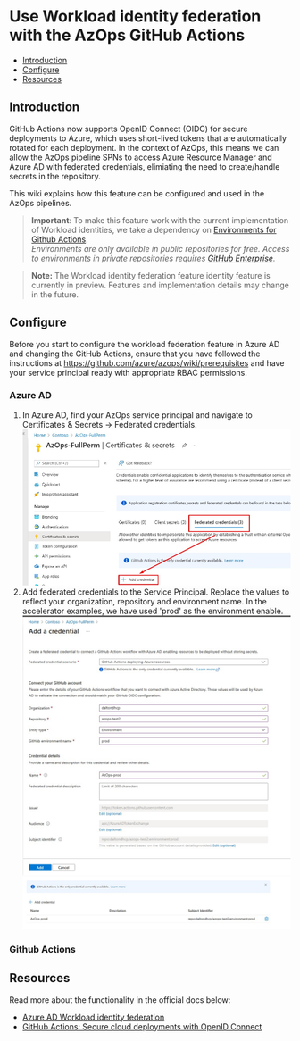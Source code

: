 # Use Workload identity federation with the AzOps GitHub Actions

- [Introduction](#Introduction)
- [Configure](#Configure)
- [Resources](#Resources)

## Introduction

GitHub Actions now supports OpenID Connect (OIDC) for secure deployments to Azure, which uses short-lived tokens that are automatically rotated for each deployment. 
In the context of AzOps, this means we can allow the AzOps pipeline SPNs to access Azure Resource Manager and Azure AD with federated credentials, elimiating the need to create/handle secrets in the repository. 

This wiki explains how this feature can be configured and used in the AzOps pipelines. 

> **Important**: To make this feature work with the current implementation of Workload identities, we take a dependency on [Environments for Github Actions](https://docs.github.com/en/actions/deployment/targeting-different-environments/using-environments-for-deployment).<br>
*Environments are only available in public repositories for free. Access to environments in private repositories requires [GitHub Enterprise](https://docs.github.com/en/get-started/learning-about-github/githubs-products#github-enterprise).*

> **Note:** The Workload identity federation feature identity feature is currently in preview. Features and implementation details may change in the future.

## Configure
Before you start to configure the workload federation feature in Azure AD and changing the GitHub Actions, ensure that you have followed the instructions at https://github.com/azure/azops/wiki/prerequisites and have your service principal ready with appropriate RBAC permissions.

### Azure AD
1. In Azure AD, find your AzOps service principal and navigate to Certificates & Secrets -> Federated credentials. 
    ![Add creds](./Media/oidc/spn_addcreds.jpg)
2. Add federated credentials to the Service Principal. Replace the values to reflect your organization, repository and environment name. In the accelerator examples, we have used 'prod' as the environment enable. 
    ![Overview](./Media/oidc/spn_addcreds2.jpg)
    ![Overview](./Media/oidc/spn_added.jpg)
### Github Actions 

## Resources
Read more about the functionality in the official docs below: 

* [Azure AD Workload identity federation](https://docs.microsoft.com/en-us/azure/active-directory/develop/workload-identity-federation)
* [GitHub Actions: Secure cloud deployments with OpenID Connect](https://github.blog/changelog/2021-10-27-github-actions-secure-cloud-deployments-with-openid-connect/)